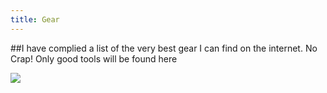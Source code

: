 ```yaml
---
title: Gear
---
```


##I have complied a list of the very best gear I can find on the internet. No Crap! Only good tools will be found here


<a href="https://www.amazon.com/Funny-Diesel-Mechanic-T-Shirt-Bigger/dp/B07KWFHWXM/ref=as_li_ss_il?crid=1ERIANF6NJNBK&keywords=diesel+engine+shirts&qid=1564171601&s=gateway&sprefix=diesel+engine+sh,aps,164&sr=8-13&linkCode=li3&tag=learndiesels-20&linkId=01caf7612baf85467fd49c847f3b15ab" target="_blank"><img border="0" src="//ws-na.amazon-adsystem.com/widgets/q?_encoding=UTF8&ASIN=B07KWFHWXM&Format=_SL250_&ID=AsinImage&MarketPlace=US&ServiceVersion=20070822&WS=1&tag=learndiesels-20" ></a><img src="https://ir-na.amazon-adsystem.com/e/ir?t=learndiesels-20&l=li3&o=1&a=B07KWFHWXM" width="1" height="1" border="0" alt="" style="border:none !important; margin:0px !important;" />

